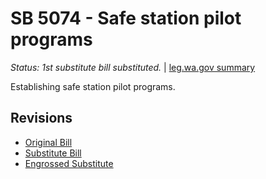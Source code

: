 # SB 5074 - Safe station pilot programs
*Status: 1st substitute bill substituted.* | [leg.wa.gov summary](https://app.leg.wa.gov/billsummary?BillNumber=5074&Year=2021)

Establishing safe station pilot programs.

## Revisions
* [Original Bill](1/)
* [Substitute Bill](S/)
* [Engrossed Substitute](S.E/)